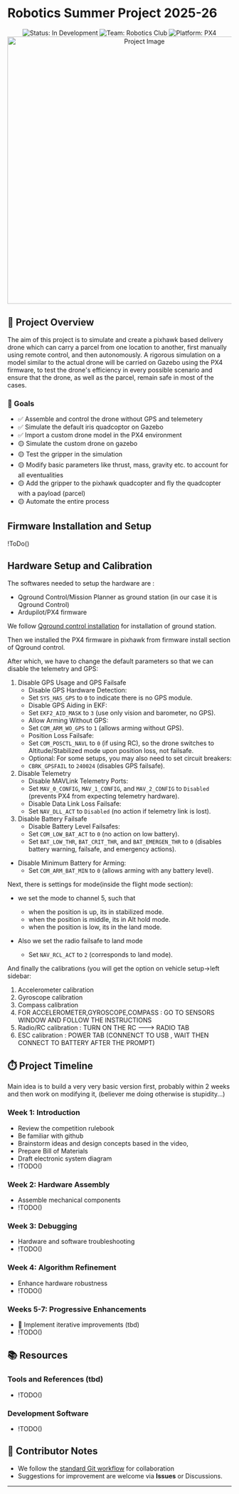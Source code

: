 # Robotics Summer Project 2025-26

<div align="center">
  <img src="https://img.shields.io/badge/Status-In%20Development-yellow" alt="Status: In Development">
  <img src="https://img.shields.io/badge/Team-Robotics%20Club-blue" alt="Team: Robotics Club">
  <img src=https://img.shields.io/badge/Platform-PX4-blue) alt="Platform: PX4">
  <div align="center">
    <img src="./photos/pixhawk.jpg" width="600" alt="Project Image">
    <br>
   
  </div>
</div>

## 🤖 Project Overview

The aim of this project is to simulate and create a pixhawk based delivery drone which can carry a parcel from one location to another, first manually using remote control, and then autonomously. A rigorous simulation on a model similar to the actual drone will be carried on Gazebo using the PX4 firmware, to test the drone's efficiency in every possible scenario and ensure that the drone, as well as the parcel, remain safe in most of the cases.

### 🎯 Goals

- ✅ Assemble and control the drone without GPS and telemetery
- ✅ Simulate the default iris quadcoptor on Gazebo
- ✅ Import a custom drone model in the PX4 environment
- 🟡 Simulate the custom drone on gazebo
- 🟡 Test the gripper in the simulation
- 🟡 Modify basic parameters like thrust, mass, gravity etc. to account for all eventualities
- 🟡 Add the gripper to the pixhawk quadcopter and fly the quadcopter with a payload (parcel)
- 🟡 Automate the entire process


## Firmware Installation and Setup
!ToDo()

## Hardware Setup and Calibration

The softwares needed to setup the hardware are :
- Qground Control/Mission Planner as ground station (in our case it is Qground Control)
- Ardupilot/PX4 firmware

We follow [Qground control installation](https://docs.qgroundcontrol.com/master/en/qgc-user-guide/getting_started/download_and_install.html) for installation of ground station.

Then we installed the PX4 firmware in pixhawk from firmware install section of Qground control.

After which, we have to change the default parameters so that we can disable the telemetry and GPS:
1. Disable GPS Usage and GPS Failsafe
	-	Disable GPS Hardware Detection:
	  -	Set `SYS_HAS_GPS` to `0` to indicate there is no GPS module.
	-	Disable GPS Aiding in EKF:
	  -	Set `EKF2_AID_MASK` to `3` (use only vision and barometer, no GPS).
	-	Allow Arming Without GPS:
	  -	Set `COM_ARM_WO_GPS` to `1` (allows arming without GPS).
	-	Position Loss Failsafe:
	  -	Set `COM_POSCTL_NAVL` to `0` (if using RC), so the drone switches to Altitude/Stabilized mode upon position loss, not failsafe.
	-	Optional: For some setups, you may also need to set circuit breakers:
	  -	`CBRK_GPSFAIL` to `240024` (disables GPS failsafe).
2. Disable Telemetry
	-	Disable MAVLink Telemetry Ports:
	  -	Set `MAV_0_CONFIG`, `MAV_1_CONFIG`, and `MAV_2_CONFIG` to `Disabled` (prevents PX4 from expecting telemetry hardware).
	-	Disable Data Link Loss Failsafe:
	  -	Set `NAV_DLL_ACT` to `Disabled` (no action if telemetry link is lost).
3. Disable Battery Failsafe
	-	Disable Battery Level Failsafes:
	  -	Set `COM_LOW_BAT_ACT` to `0` (no action on low battery).
	  -	Set `BAT_LOW_THR`, `BAT_CRIT_THR`, and `BAT_EMERGEN_THR` to `0` (disables battery warning, failsafe, and emergency actions).
  -	Disable Minimum Battery for Arming:
	  -	Set `COM_ARM_BAT_MIN` to `0` (allows arming with any battery level).
   
Next, there is settings for mode(inside the flight mode section):
- we set the mode to channel 5, such that
  - when the position is up, its in stabilized mode.
  - when the position is middle, its in Alt hold mode.
  - when the position is low, its in the land mode.
 
- Also we set the radio failsafe to land mode
  - Set `NAV_RCL_ACT` to `2` (corresponds to land mode).
 
And finally the calibrations (you will get the option on vehicle setup->left sidebar:
1. Accelerometer calibration
2. Gyroscope calibration
3. Compass calibration
4. FOR ACCELEROMETER,GYROSCOPE,COMPASS : GO TO SENSORS WINDOW AND FOLLOW THE INSTRUCTIONS
5. Radio/RC calibration : TURN ON THE RC ---> RADIO TAB
6. ESC calibration : POWER TAB (CONNENCT TO USB , WAIT THEN CONNECT TO BATTERY AFTER THE PROMPT)


## ⏱️ Project Timeline
Main idea is to build a very very basic version first, probably within 2 weeks and then work on modifying it, (believer me doing otherwise is stupidity...)

### Week 1: Introduction
- Review the competition rulebook
-  Be familiar with github
-  Brainstorm ideas and design concepts based in the video,
-  Prepare Bill of Materials
-  Draft electronic system diagram
-  !TODO()


### Week 2: Hardware Assembly
-  Assemble mechanical components
- !TODO()

### Week 3: Debugging
-  Hardware and software troubleshooting
-  !TODO()

### Week 4: Algorithm Refinement
-  Enhance hardware robustness
-  !TODO()

### Weeks 5-7: Progressive Enhancements
- 🔄 Implement iterative improvements (tbd)
- !TODO()

## 📚 Resources

### Tools and References (tbd)
- !TODO()

### Development Software
- !TODO()



## 🤝 Contributor Notes
- We follow the [standard Git workflow](https://www.geeksforgeeks.org/git-workflows-with-open-source-collaboration/) for collaboration
- Suggestions for improvement are welcome via **Issues** or Discussions.

---

